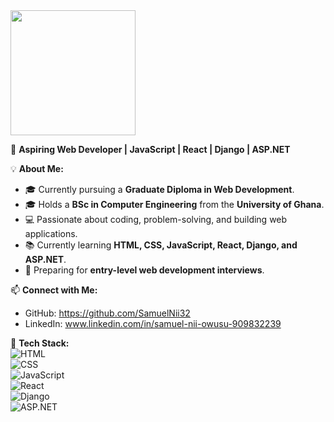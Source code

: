 <img src="https://raw.githubusercontent.com/SamuelNii32/SamuelNii32/main/DALL%C2%B7E%202025-03-08%2000.16.01%20-%20A%20sleek%20and%20modern%20banner%20design%20for%20a%20GitHub%20profile.%20The%20banner%20should%20feature%20a%20minimalist%20and%20clean%20aesthetic%20with%20a%20subtle%20gradient%20background%2C%20i.jpg" height="200">


🎯 **Aspiring Web Developer | JavaScript | React | Django | ASP.NET**  

💡 **About Me:**  
- 🎓 Currently pursuing a **Graduate Diploma in Web Development**.  
- 🎓 Holds a **BSc in Computer Engineering** from the **University of Ghana**.  
- 💻 Passionate about coding, problem-solving, and building web applications.  
- 📚 Currently learning **HTML, CSS, JavaScript, React, Django, and ASP.NET**.  
- 🎯 Preparing for **entry-level web development interviews**.  

📫 **Connect with Me:**  
- GitHub: https://github.com/SamuelNii32 
- LinkedIn:  www.linkedin.com/in/samuel-nii-owusu-909832239 

🚀 **Tech Stack:**  
![HTML](https://img.shields.io/badge/HTML5-E34F26?style=for-the-badge&logo=html5&logoColor=white)  
![CSS](https://img.shields.io/badge/CSS3-1572B6?style=for-the-badge&logo=css3&logoColor=white)  
![JavaScript](https://img.shields.io/badge/JavaScript-F7DF1E?style=for-the-badge&logo=javascript&logoColor=black)  
![React](https://img.shields.io/badge/React-61DAFB?style=for-the-badge&logo=react&logoColor=black)  
![Django](https://img.shields.io/badge/Django-092E20?style=for-the-badge&logo=django&logoColor=white)  
![ASP.NET](https://img.shields.io/badge/ASP.NET-5C2D91?style=for-the-badge&logo=dotnet&logoColor=white)  
